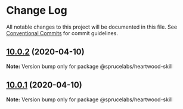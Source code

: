 # Change Log

All notable changes to this project will be documented in this file.
See [Conventional Commits](https://conventionalcommits.org) for commit guidelines.

## [10.0.2](https://github.com/sprucelabsai/spruce-heartwood-workspace/compare/v10.0.1...v10.0.2) (2020-04-10)

**Note:** Version bump only for package @sprucelabs/heartwood-skill





## [10.0.1](https://github.com/sprucelabsai/spruce-heartwood-workspace/compare/v9.2.0...v10.0.1) (2020-04-10)

**Note:** Version bump only for package @sprucelabs/heartwood-skill
